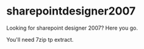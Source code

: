 # sharepointdesigner2007

Looking for sharepoint designer 2007? Here you go.

You'll need 7zip tp extract.

